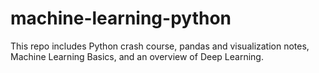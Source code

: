 # machine-learning-python
This repo includes Python crash course, pandas and visualization notes, Machine Learning Basics, and an overview of Deep Learning.  
